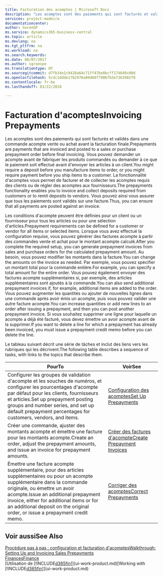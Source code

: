 ```yaml
---
title: Facturation des acomptes | Microsoft Docs
description: "Les acomptes sont des paiements qui sont facturés et validés dans une commande acompte vente ou achat avant la facturation finale. Vous pouvez demander un acompte avant de fabriquer les produits commandés ou demander à ce que le paiement soit effectué avant d'envoyer les articles à un client. La fonctionnalité d'acomptes vous permet de facturer et de collecter les acomptes requis des clients ou de régler des acomptes aux fournisseurs. Vous pouvez ainsi vous assurer que tous les paiements sont validés sur une facture."
services: project-madeira
documentationcenter: 
author: SorenGP
ms.service: dynamics365-business-central
ms.topic: article
ms.devlang: na
ms.tgt_pltfrm: na
ms.workload: na
ms.search.keywords: 
ms.date: 08/07/2017
ms.author: sgroespe
ms.translationtype: HT
ms.sourcegitcommit: d7fb34e1c9428a64c71ff47be8bcff174649c00d
ms.openlocfilehash: 5cdc1ddde1762976a89d60f7906fb3e7363982f0
ms.contentlocale: fr-be
ms.lasthandoff: 03/22/2018

---
```

# <a name="invoicing-prepayments"></a><span data-ttu-id="44571-106">Facturation d'acomptes</span><span class="sxs-lookup"><span data-stu-id="44571-106">Invoicing Prepayments</span></span>
<span data-ttu-id="44571-107">Les acomptes sont des paiements qui sont facturés et validés dans une commande acompte vente ou achat avant la facturation finale.</span><span class="sxs-lookup"><span data-stu-id="44571-107">Prepayments are payments that are invoiced and posted to a sales or purchase prepayment order before final invoicing.</span></span> <span data-ttu-id="44571-108">Vous pouvez demander un acompte avant de fabriquer les produits commandés ou demander à ce que le paiement soit effectué avant d'envoyer les articles à un client.</span><span class="sxs-lookup"><span data-stu-id="44571-108">You might require a deposit before you manufacture items to order, or you might require payment before you ship items to a customer.</span></span> <span data-ttu-id="44571-109">La fonctionnalité d'acomptes vous permet de facturer et de collecter les acomptes requis des clients ou de régler des acomptes aux fournisseurs.</span><span class="sxs-lookup"><span data-stu-id="44571-109">The prepayments functionality enables you to invoice and collect deposits required from customers or to remit deposits to vendors.</span></span> <span data-ttu-id="44571-110">Vous pouvez ainsi vous assurer que tous les paiements sont validés sur une facture.</span><span class="sxs-lookup"><span data-stu-id="44571-110">Thus, you can ensure that all payments are posted against an invoice.</span></span>  

 <span data-ttu-id="44571-111">Les conditions d'acompte peuvent être définies pour un client ou un fournisseur pour tous les articles ou pour une sélection d'articles.</span><span class="sxs-lookup"><span data-stu-id="44571-111">Prepayment requirements can be defined for a customer or vendor for all items or selected items.</span></span> <span data-ttu-id="44571-112">Lorsque vous avez effectué la configuration requise, vous pouvez générer des factures acompte à partir des commandes vente et achat pour le montant acompte calculé.</span><span class="sxs-lookup"><span data-stu-id="44571-112">After you complete the required setup, you can generate prepayment invoices from sales and purchase orders for the calculated prepayment amount.</span></span> <span data-ttu-id="44571-113">Au besoin, vous pouvez modifier les montants dans la facture.</span><span class="sxs-lookup"><span data-stu-id="44571-113">You can change the amounts on the invoice as needed.</span></span> <span data-ttu-id="44571-114">Par exemple, vous pouvez spécifier un montant total pour la commande entière.</span><span class="sxs-lookup"><span data-stu-id="44571-114">For example, you can specify a total amount for the entire order.</span></span> <span data-ttu-id="44571-115">Vous pouvez également envoyer des factures acompte supplémentaires si, par exemple, des articles supplémentaires sont ajoutés à la commande.</span><span class="sxs-lookup"><span data-stu-id="44571-115">You can also send additional prepayment invoices if, for example, additional items are added to the order.</span></span> <span data-ttu-id="44571-116">Vous pouvez augmenter les quantités ou ajouter de nouvelles lignes dans une commande après avoir émis un acompte, puis vous pouvez valider une autre facture acompte.</span><span class="sxs-lookup"><span data-stu-id="44571-116">You can increase quantities or add new lines to an order after issuing a prepayment, and then you can post another prepayment invoice.</span></span> <span data-ttu-id="44571-117">Si vous souhaitez supprimer une ligne pour laquelle un acompte a déjà été facturé, vous devez émettre un avoir acompte avant de la supprimer.</span><span class="sxs-lookup"><span data-stu-id="44571-117">If you want to delete a line for which a prepayment has already been invoiced, you must issue a prepayment credit memo before you can delete the line.</span></span>  

 <span data-ttu-id="44571-118">Le tableau suivant décrit une série de tâches et inclut des liens vers les rubriques qui les décrivent.</span><span class="sxs-lookup"><span data-stu-id="44571-118">The following table describes a sequence of tasks, with links to the topics that describe them.</span></span>

|<span data-ttu-id="44571-119">**Pour**</span><span class="sxs-lookup"><span data-stu-id="44571-119">**To**</span></span>|<span data-ttu-id="44571-120">**Voir**</span><span class="sxs-lookup"><span data-stu-id="44571-120">**See**</span></span>|  
|------------|-------------|  
|<span data-ttu-id="44571-121">Configurer les groupes de validation d'acompte et les souches de numéros, et configurer les pourcentages d'acompte par défaut pour les clients, fournisseurs et articles.</span><span class="sxs-lookup"><span data-stu-id="44571-121">Set up prepayment posting groups and number series, and set up default prepayment percentages for customers, vendors, and items.</span></span>|[<span data-ttu-id="44571-122">Configuration des acomptes</span><span class="sxs-lookup"><span data-stu-id="44571-122">Set Up Prepayments</span></span>](finance-set-up-prepayments.md)|
|<span data-ttu-id="44571-123">Créer une commande, ajuster des montants acompte et émettre une facture pour les montants acompte.</span><span class="sxs-lookup"><span data-stu-id="44571-123">Create an order, adjust the prepayment amounts, and issue an invoice for prepayment amounts.</span></span>|[<span data-ttu-id="44571-124">Créer des factures d'acompte</span><span class="sxs-lookup"><span data-stu-id="44571-124">Create Prepayment Invoices</span></span>](finance-how-to-create-prepayment-invoices.md)|  
|<span data-ttu-id="44571-125">Émettre une facture acompte supplémentaire, pour des articles supplémentaires ou pour un acompte supplémentaire dans la commande originale, ou émettre un avoir acompte.</span><span class="sxs-lookup"><span data-stu-id="44571-125">Issue an additional prepayment invoice, either for additional items or for an additional deposit on the original order, or issue a prepayment credit memo.</span></span>|[<span data-ttu-id="44571-126">Corriger des acomptes</span><span class="sxs-lookup"><span data-stu-id="44571-126">Correct Prepayments</span></span>](finance-how-to-correct-prepayments.md)|  

## <a name="see-also"></a><span data-ttu-id="44571-127">Voir aussi</span><span class="sxs-lookup"><span data-stu-id="44571-127">See Also</span></span>  
[<span data-ttu-id="44571-128">Procédure pas à pas : configuration et facturation d'acomptes</span><span class="sxs-lookup"><span data-stu-id="44571-128">Walkthrough: Setting Up and Invoicing Sales Prepayments</span></span>](walkthrough-setting-up-and-invoicing-sales-prepayments.md)  
[<span data-ttu-id="44571-129">Finances</span><span class="sxs-lookup"><span data-stu-id="44571-129">Finance</span></span>](finance.md)  
<span data-ttu-id="44571-130">[Utilisation de [!INCLUDE[d365fin](includes/d365fin_md.md)]](ui-work-product.md)</span><span class="sxs-lookup"><span data-stu-id="44571-130">[Working with [!INCLUDE[d365fin](includes/d365fin_md.md)]](ui-work-product.md)</span></span>

